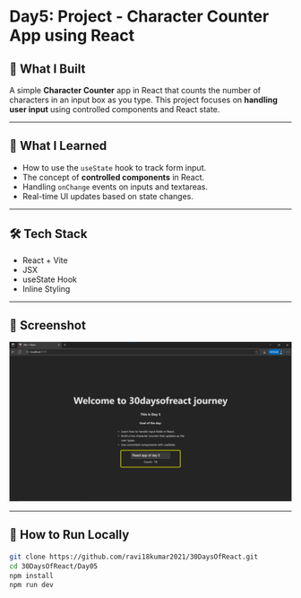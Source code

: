 # Day5: Project - Character Counter App using React

## 🚀 What I Built
A simple **Character Counter** app in React that counts the number of characters in an input box as you type. This project focuses on **handling user input** using controlled components and React state.

---

## 🧠 What I Learned
- How to use the `useState` hook to track form input.
- The concept of **controlled components** in React.
- Handling `onChange` events on inputs and textareas.
- Real-time UI updates based on state changes.

---

## 🛠️ Tech Stack
- React + Vite
- JSX
- useState Hook
- Inline Styling

---

## 📸 Screenshot

![Screenshot](./screenshot.png)

---

## 🧪 How to Run Locally

```bash
git clone https://github.com/ravi18kumar2021/30DaysOfReact.git
cd 30DaysOfReact/Day05
npm install
npm run dev